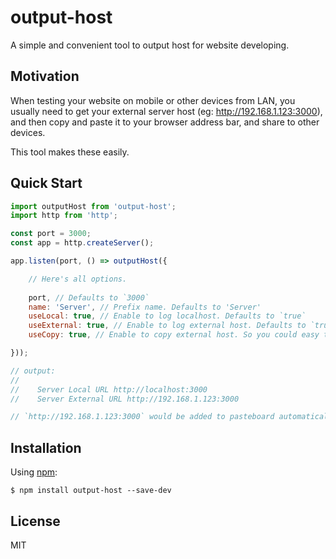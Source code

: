 output-host
=========================

A simple and convenient tool to output host for website developing.


## Motivation

When testing your website on mobile or other devices from LAN, you usually need to get your external server host (eg: http://192.168.1.123:3000), and then copy and paste it to your browser address bar, and share to other devices.

This tool makes these easily.


## Quick Start

```js
import outputHost from 'output-host';
import http from 'http';

const port = 3000;
const app = http.createServer();

app.listen(port, () => outputHost({

    // Here's all options.
    
    port, // Defaults to `3000`
    name: 'Server', // Prefix name. Defaults to 'Server'
    useLocal: true, // Enable to log localhost. Defaults to `true`
    useExternal: true, // Enable to log external host. Defaults to `true`
    useCopy: true, // Enable to copy external host. So you could easy to paste to browser address bar. Defaults to `true`

}));

// output:
//
//    Server Local URL http://localhost:3000
//    Server External URL http://192.168.1.123:3000

// `http://192.168.1.123:3000` would be added to pasteboard automatically.


```


## Installation

Using [npm](https://www.npmjs.com/):

    $ npm install output-host --save-dev


## License

MIT
